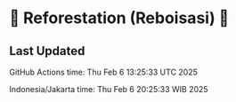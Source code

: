 
# 🌳 Reforestation (Reboisasi) 🌲

## Last Updated

GitHub Actions time: Thu Feb  6 13:25:33 UTC 2025

Indonesia/Jakarta time: Thu Feb  6 20:25:33 WIB 2025
